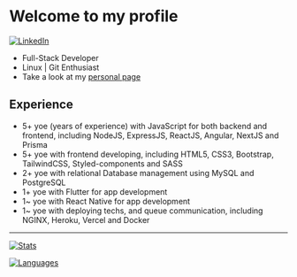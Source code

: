 # Welcome to my profile

[![LinkedIn](https://img.shields.io/badge/LinkedIn-0077B5?style=for-the-badge&logo=linkedin&logoColor=white)](https://www.linkedin.com/in/balbboa)
- Full-Stack Developer
- Linux | Git Enthusiast
- Take a look at my [personal page](https://balbboa.vercel.app)

## Experience
 
- 5+ yoe (years of experience) with JavaScript for both backend and frontend, including NodeJS, ExpressJS, ReactJS, Angular, NextJS and Prisma
- 5+ yoe with frontend developing, including HTML5, CSS3, Bootstrap, TailwindCSS, Styled-components and SASS
- 2+ yoe with relational Database management using MySQL and PostgreSQL
- 1+ yoe with Flutter for app development 
- 1~ yoe with React Native for app development 
- 1~ yoe with deploying techs, and queue communication, including NGINX, Heroku, Vercel and Docker

---

[![Stats](https://github-readme-stats.vercel.app/api?username=balbboa&count_private=true&show_icons=true&theme=nightowl)](https://github.com/balbboa/)

[![Languages](https://github-readme-stats.vercel.app/api/top-langs/?username=balbboa&theme=nightowl)](https://github.com/balbboa/)
